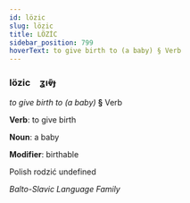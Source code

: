 ```yaml
---
id: lözic
slug: lözic
title: LÖZİC
sidebar_position: 799
hoverText: to give birth to (a baby) § Verb
---
```


### lözic&emsp;<span kind="abugida">ʓıⱴ̄ɟ</span>

*to give birth to (a baby)* **§** Verb

**Verb**: to give birth

**Noun**: a baby

**Modifier**: birthable

Polish rodzić undefined

*Balto-Slavic Language Family*